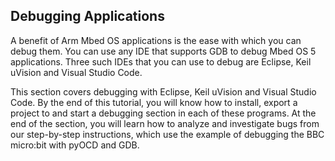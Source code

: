 ## Debugging Applications

A benefit of Arm Mbed OS applications is the ease with which you can debug them. You can use any IDE that supports GDB to debug Mbed OS 5 applications. Three such IDEs that you can use to debug are Eclipse, Keil uVision and Visual Studio Code.

This section covers debugging with Eclipse, Keil uVision and Visual Studio Code. By the end of this tutorial, you will know how to install, export a project to and start a debugging section in each of these programs. At the end of the section, you will learn how to analyze and investigate bugs from our step-by-step instructions, which use the example of debugging the BBC micro:bit with pyOCD and GDB. 
